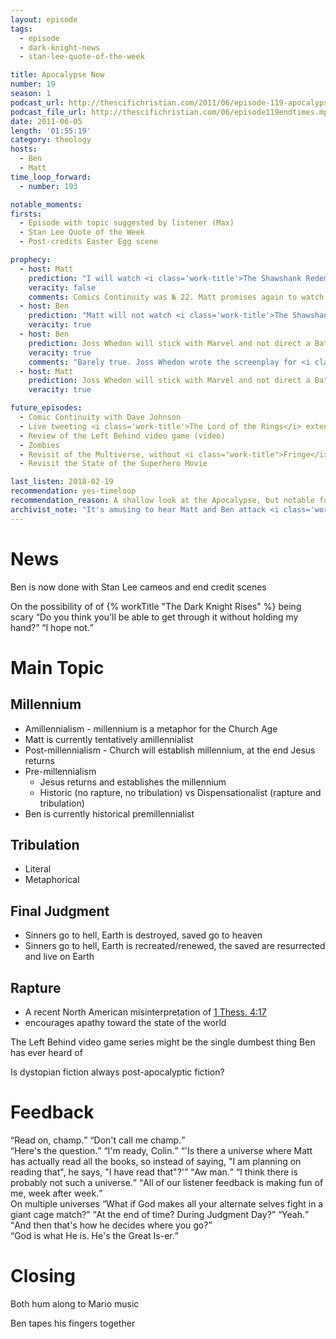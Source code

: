 ```yaml
---
layout: episode
tags:
  - episode
  - dark-knight-news 
  - stan-lee-quote-of-the-week

title: Apocalypse Now
number: 19
season: 1
podcast_url: http://thescifichristian.com/2011/06/episode-119-apocalypse-now/
podcast_file_url: http://thescifichristian.com/06/episode119endtimes.mp3
date: 2011-06-05
length: '01:55:19'
category: theology
hosts:
  - Ben
  - Matt
time_loop_forward: 
  - number: 193

notable_moments:
firsts: 
  - Episode with topic suggested by listener (Max) 
  - Stan Lee Quote of the Week
  - Post-credits Easter Egg scene

prophecy:
  - host: Matt
    prediction: "I will watch <i class='work-title'>The Shawshank Redemption</i> by the Comics Continuity episode"
    veracity: false
    comments: Comics Continuity was № 22. Matt promises again to watch the movie in № 36.
  - host: Ben
    prediction: "Matt will not watch <i class='work-title'>The Shawshank Redemption</i> by the Comics Continuity episode"
    veracity: true
  - host: Ben
    prediction: Joss Whedon will stick with Marvel and not direct a Batman movie
    veracity: true
    comments: "Barely true. Joss Whedon wrote the screenplay for <i class='work-title'>Justice League</i> in 2017, but did not direct."
  - host: Matt
    prediction: Joss Whedon will stick with Marvel and not direct a Batman movie
    veracity: true

future_episodes: 
  - Comic Continuity with Dave Johnson
  - Live tweeting <i class='work-title'>The Lord of the Rings</i> extended editions back-to-back-to-back <q class='matt inline'>I'm not going to stay over.</q> <q class='archivist inline'>He stayed over.</q>
  - Review of the Left Behind video game (video)
  - Zombies
  - Revisit of the Multiverse, without <i class="work-title">Fringe</i> references (in the distant future)
  - Revisit the State of the Superhero Movie

last_listen: 2018-02-19
recommendation: yes-timeloop
recommendation_reason: A shallow look at the Apocalypse, but notable for being the first time that Ben and Matt attack <i class="work-title">Left Behind</i>.
archivist_note: "It's amusing to hear Matt and Ben attack <i class='work-title'>Left Behind</i> with the fervency of the disillusioned. I was raised with the same eschatology and am currently undecided on the issue, but to play devil's advocate for dispensational premillennialism: prophecy is often vague, and if there's any area where the church could change doctrine \"late in the game\", it would be eschatology."
---
```

# News
Ben is now done with Stan Lee cameos and end credit scenes

<div class="quote">
  <span class="quote-context is-size-6">On the possibility of of {% workTitle "The Dark Knight Rises" %} being scary</span>
  <q class="ben">Do you think you'll be able to get through it without holding my hand?</q>
  <q class="matt">I hope not.</q>
</div>

# Main Topic

## Millennium
- Amillennialism - millennium is a metaphor for the Church Age
- Matt is currently tentatively amillennialist
- Post-millennialism - Church will establish millennium, at the end Jesus returns
- Pre-millennialism 
  - Jesus returns and establishes the millennium
  - Historic (no rapture, no tribulation) vs Dispensationalist (rapture and tribulation)
- Ben is currently historical premillennialist

## Tribulation
- Literal
- Metaphorical

## Final Judgment
- Sinners go to hell, Earth is destroyed, saved go to heaven
- Sinners go to hell, Earth is recreated/renewed, the saved are resurrected and live on Earth

## Rapture 
- A recent North American misinterpretation of [1 Thess. 4:17](https://www.biblegateway.com/passage/?search=1+thes+4%3A17&version=ESV)
- encourages apathy toward the state of the world

The Left Behind video game series might be the single dumbest thing Ben has ever heard of

Is dystopian fiction always post-apocalyptic fiction? 



# Feedback

<div class="quote">
  <q class="matt">Read on, champ.</q>
  <q class="ben">Don't call me champ.</q>
</div>

<div class="quote">
  <q class="ben">Here's the question.</q>
  <q class="matt">I'm ready, Colin.</q>
  <q class="ben">'Is there a universe where Matt has actually read all the books, so instead of saying, "I am planning on reading that", he says, "I have read that"?'</q>
  <q class="matt">Aw man.</q>
  <q class="ben">I think there is probably not such a universe.</q>
  <q class="matt">All of our listener feedback is making fun of me, week after week.</q>
</div>

<div class="quote">
  <span class="quote-context is-size-6">On multiple universes</span>
  <q class="ben">What if God makes all your alternate selves fight in a giant cage match?</q>
  <q class="matt">At the end of time? During Judgment Day?</q>
  <q class="ben">Yeah.</q>
  <q class="matt">And then that's how he decides where you go?</q>
</div>

<div class="quote">
  <q class="matt">God is what He is. He's the Great Is-er.</q>
</div>



# Closing
Both hum along to Mario music

Ben tapes his fingers together